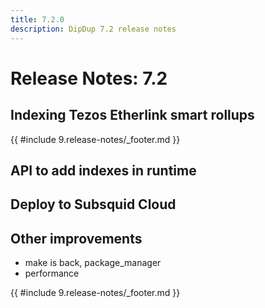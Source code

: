 ```yaml
---
title: 7.2.0
description: DipDup 7.2 release notes
---
```


# Release Notes: 7.2

## Indexing Tezos Etherlink smart rollups

{{ #include 9.release-notes/_footer.md }}

## API to add indexes in runtime

## Deploy to Subsquid Cloud

## Other improvements

- make is back, package_manager
- performance

{{ #include 9.release-notes/_footer.md }}
